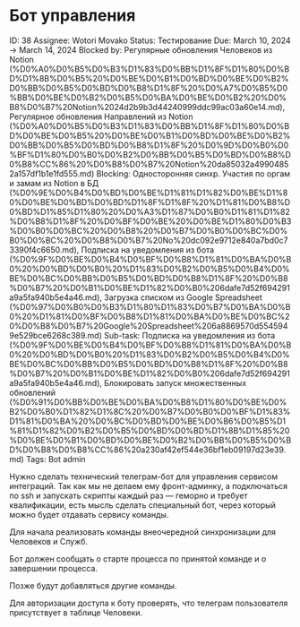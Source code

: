 # Бот управления

ID: 38
Assignee: Wotori Movako
Status: Тестирование
Due: March 10, 2024 → March 14, 2024
Blocked by: Регулярные обновления Человеков из Notion (%D0%A0%D0%B5%D0%B3%D1%83%D0%BB%D1%8F%D1%80%D0%BD%D1%8B%D0%B5%20%D0%BE%D0%B1%D0%BD%D0%BE%D0%B2%D0%BB%D0%B5%D0%BD%D0%B8%D1%8F%20%D0%A7%D0%B5%D0%BB%D0%BE%D0%B2%D0%B5%D0%BA%D0%BE%D0%B2%20%D0%B8%D0%B7%20Notion%2024d2b9b3d44240999ddc99ac03a60e14.md), Регулярное обновления Направлений из Notion (%D0%A0%D0%B5%D0%B3%D1%83%D0%BB%D1%8F%D1%80%D0%BD%D0%BE%D0%B5%20%D0%BE%D0%B1%D0%BD%D0%BE%D0%B2%D0%BB%D0%B5%D0%BD%D0%B8%D1%8F%20%D0%9D%D0%B0%D0%BF%D1%80%D0%B0%D0%B2%D0%BB%D0%B5%D0%BD%D0%B8%D0%B8%CC%86%20%D0%B8%D0%B7%20Notion%20da85032a49904852a157df1b1e1fd555.md)
Blocking: Односторонняя синхр. Участия по оргам и замам из Notion в БД (%D0%9E%D0%B4%D0%BD%D0%BE%D1%81%D1%82%D0%BE%D1%80%D0%BE%D0%BD%D0%BD%D1%8F%D1%8F%20%D1%81%D0%B8%D0%BD%D1%85%D1%80%20%D0%A3%D1%87%D0%B0%D1%81%D1%82%D0%B8%D1%8F%20%D0%BF%D0%BE%20%D0%BE%D1%80%D0%B3%D0%B0%D0%BC%20%D0%B8%20%D0%B7%D0%B0%D0%BC%D0%B0%D0%BC%20%D0%B8%D0%B7%20No%20dc092e9712e840a7bd0c73390f4c6650.md), Подписка на уведомления из бота (%D0%9F%D0%BE%D0%B4%D0%BF%D0%B8%D1%81%D0%BA%D0%B0%20%D0%BD%D0%B0%20%D1%83%D0%B2%D0%B5%D0%B4%D0%BE%D0%BC%D0%BB%D0%B5%D0%BD%D0%B8%D1%8F%20%D0%B8%D0%B7%20%D0%B1%D0%BE%D1%82%D0%B0%206dafe7d52f694291a9a5fa940b5e4a46.md), Загрузка списком из Google Spreadsheet (%D0%97%D0%B0%D0%B3%D1%80%D1%83%D0%B7%D0%BA%D0%B0%20%D1%81%D0%BF%D0%B8%D1%81%D0%BA%D0%BE%D0%BC%20%D0%B8%D0%B7%20Google%20Spreadsheet%206a8869570d5545949e529bce6268c389.md)
Sub-task: Подписка на уведомления из бота (%D0%9F%D0%BE%D0%B4%D0%BF%D0%B8%D1%81%D0%BA%D0%B0%20%D0%BD%D0%B0%20%D1%83%D0%B2%D0%B5%D0%B4%D0%BE%D0%BC%D0%BB%D0%B5%D0%BD%D0%B8%D1%8F%20%D0%B8%D0%B7%20%D0%B1%D0%BE%D1%82%D0%B0%206dafe7d52f694291a9a5fa940b5e4a46.md), Блокировать запуск множественных обновлений (%D0%91%D0%BB%D0%BE%D0%BA%D0%B8%D1%80%D0%BE%D0%B2%D0%B0%D1%82%D1%8C%20%D0%B7%D0%B0%D0%BF%D1%83%D1%81%D0%BA%20%D0%BC%D0%BD%D0%BE%D0%B6%D0%B5%D1%81%D1%82%D0%B2%D0%B5%D0%BD%D0%BD%D1%8B%D1%85%20%D0%BE%D0%B1%D0%BD%D0%BE%D0%B2%D0%BB%D0%B5%D0%BD%D0%B8%D0%B8%CC%86%20a230af42ef544e36bf1eb09197d23e39.md)
Tags: Bot admin

Нужно сделать технический телеграм-бот для управления сервисом интеграций.
Так как мы не делаем ему фронт-админку, а подключаться по ssh и запускать скрипты каждый раз — геморно и требует квалификации, есть мысль сделать специальный бот, через который можно будет отдавать сервису команды.

Для начала реализовать команды внеочередной синхронизации для Человеков и Служб.

Бот должен сообщать о старте процесса по принятой команде и о завершении процесса.

Позже будут добавляться другие команды.

Для авторизации доступа к боту проверять, что телеграм пользователя присутствует в таблице Человеки.